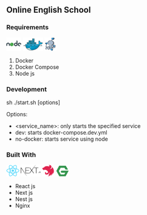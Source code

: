 ## Online English School

### Requirements

![node.js logo](/readme/nodejs.png)
![docker logo](/readme/docker.png)
![docker-compose logo](/readme/docker-compose.png)

1. Docker
2. Docker Compose
3. Node js

### Development

sh ./start.sh [options]

Options:
* <service_name>: only starts the specified service
* dev: starts docker-compose.dev.yml
* no-docker: starts service using node

### Built With

![react.js logo](/readme/react.png)
![next logo](/readme/next-js.png)
![nest logo](/readme/nest-js.png)
![nginx logo](/readme/nginx.png)

* React js
* Next js
* Nest js
* Nginx

